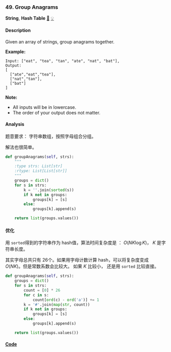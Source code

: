 ### 49. Group Anagrams

**String**, **Hash Table**    [🧡](https://leetcode.com/problems/group-anagrams)    	[💡](https://leetcode.com/articles/group-anagrams)

#### Description

Given an array of strings, group anagrams together.

**Example:**

```
Input: ["eat", "tea", "tan", "ate", "nat", "bat"],
Output:
[
  ["ate","eat","tea"],
  ["nat","tan"],
  ["bat"]
]
```

**Note:**
- All inputs will be in lowercase.
- The order of your output does not matter.

#### Analysis

题意要求： 字符串数组，按照字母组合分组。

解法也很简单。

```python
def groupAnagrams(self, strs):
    """
    :type strs: List[str]
    :rtype: List[List[str]]
    """
    groups = dict()
    for s in strs:
        k = ''.join(sorted(s))
        if k not in groups:
            groups[k] = [s]
        else:
            groups[k].append(s)

    return list(groups.values())
```

#### 优化

用 `sorted`得到的字符串作为 hash值，算法时间复杂度是 ： $O(NK\log K)$， $K$ 是字符串长度。

其实字母总共只有 26个。如果用字母计数计算 hash，可以将复杂度变成 $O(NK)$。但是常数系数会比较大。 如果 $K$ 比较小， 还是用 `sorted` 比较直接。

```python
def groupAnagrams(self, strs):
    groups = dict()
    for s in strs:
        count = [0] * 26
        for c in s:
            count[ord(c) - ord('a')] += 1
        k = '#'.join(map(str, count))
        if k not in groups:
            groups[k] = [s]
        else:
            groups[k].append(s)

    return list(groups.values())
```




#### [Code](../python/49.%20Group%20Anagrams.py)
